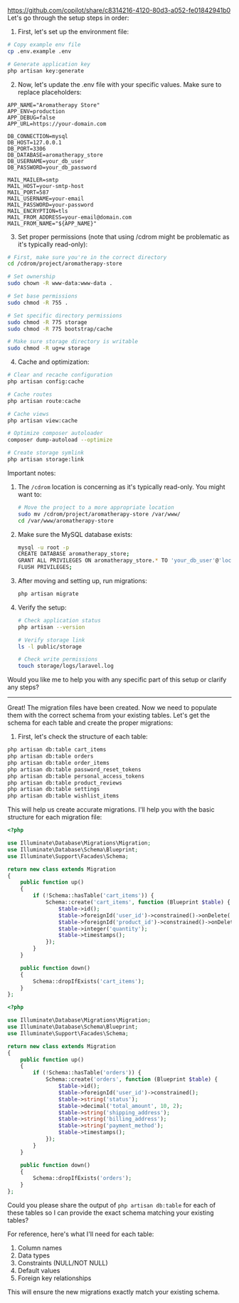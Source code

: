 https://github.com/copilot/share/c8314216-4120-80d3-a052-fe01842941b0  
Let's go through the setup steps in order:

1. First, let's set up the environment file:
```bash
# Copy example env file
cp .env.example .env

# Generate application key
php artisan key:generate
```

2. Now, let's update the .env file with your specific values. Make sure to replace placeholders:
```env
APP_NAME="Aromatherapy Store"
APP_ENV=production
APP_DEBUG=false
APP_URL=https://your-domain.com

DB_CONNECTION=mysql
DB_HOST=127.0.0.1
DB_PORT=3306
DB_DATABASE=aromatherapy_store
DB_USERNAME=your_db_user
DB_PASSWORD=your_db_password

MAIL_MAILER=smtp
MAIL_HOST=your-smtp-host
MAIL_PORT=587
MAIL_USERNAME=your-email
MAIL_PASSWORD=your-password
MAIL_ENCRYPTION=tls
MAIL_FROM_ADDRESS=your-email@domain.com
MAIL_FROM_NAME="${APP_NAME}"
```

3. Set proper permissions (note that using /cdrom might be problematic as it's typically read-only):
```bash
# First, make sure you're in the correct directory
cd /cdrom/project/aromatherapy-store

# Set ownership
sudo chown -R www-data:www-data .

# Set base permissions
sudo chmod -R 755 .

# Set specific directory permissions
sudo chmod -R 775 storage
sudo chmod -R 775 bootstrap/cache

# Make sure storage directory is writable
sudo chmod -R ug+w storage
```

4. Cache and optimization:
```bash
# Clear and recache configuration
php artisan config:cache

# Cache routes
php artisan route:cache

# Cache views
php artisan view:cache

# Optimize composer autoloader
composer dump-autoload --optimize

# Create storage symlink
php artisan storage:link
```

Important notes:
1. The `/cdrom` location is concerning as it's typically read-only. You might want to:
   ```bash
   # Move the project to a more appropriate location
   sudo mv /cdrom/project/aromatherapy-store /var/www/
   cd /var/www/aromatherapy-store
   ```

2. Make sure the MySQL database exists:
   ```bash
   mysql -u root -p
   CREATE DATABASE aromatherapy_store;
   GRANT ALL PRIVILEGES ON aromatherapy_store.* TO 'your_db_user'@'localhost';
   FLUSH PRIVILEGES;
   ```

3. After moving and setting up, run migrations:
   ```bash
   php artisan migrate
   ```

4. Verify the setup:
   ```bash
   # Check application status
   php artisan --version
   
   # Verify storage link
   ls -l public/storage
   
   # Check write permissions
   touch storage/logs/laravel.log
   ```

Would you like me to help you with any specific part of this setup or clarify any steps?

---
Great! The migration files have been created. Now we need to populate them with the correct schema from your existing tables. Let's get the schema for each table and create the proper migrations:

1. First, let's check the structure of each table:
```bash
php artisan db:table cart_items
php artisan db:table orders
php artisan db:table order_items
php artisan db:table password_reset_tokens
php artisan db:table personal_access_tokens
php artisan db:table product_reviews
php artisan db:table settings
php artisan db:table wishlist_items
```

This will help us create accurate migrations. I'll help you with the basic structure for each migration file:

```php name=database/migrations/2025_04_01_143507_create_cart_items_table.php
<?php

use Illuminate\Database\Migrations\Migration;
use Illuminate\Database\Schema\Blueprint;
use Illuminate\Support\Facades\Schema;

return new class extends Migration
{
    public function up()
    {
        if (!Schema::hasTable('cart_items')) {
            Schema::create('cart_items', function (Blueprint $table) {
                $table->id();
                $table->foreignId('user_id')->constrained()->onDelete('cascade');
                $table->foreignId('product_id')->constrained()->onDelete('cascade');
                $table->integer('quantity');
                $table->timestamps();
            });
        }
    }

    public function down()
    {
        Schema::dropIfExists('cart_items');
    }
};
```

```php name=database/migrations/2025_04_01_143507_create_orders_table.php
<?php

use Illuminate\Database\Migrations\Migration;
use Illuminate\Database\Schema\Blueprint;
use Illuminate\Support\Facades\Schema;

return new class extends Migration
{
    public function up()
    {
        if (!Schema::hasTable('orders')) {
            Schema::create('orders', function (Blueprint $table) {
                $table->id();
                $table->foreignId('user_id')->constrained();
                $table->string('status');
                $table->decimal('total_amount', 10, 2);
                $table->string('shipping_address');
                $table->string('billing_address');
                $table->string('payment_method');
                $table->timestamps();
            });
        }
    }

    public function down()
    {
        Schema::dropIfExists('orders');
    }
};
```

Could you please share the output of `php artisan db:table` for each of these tables so I can provide the exact schema matching your existing tables?

For reference, here's what I'll need for each table:
1. Column names
2. Data types
3. Constraints (NULL/NOT NULL)
4. Default values
5. Foreign key relationships

This will ensure the new migrations exactly match your existing schema.
